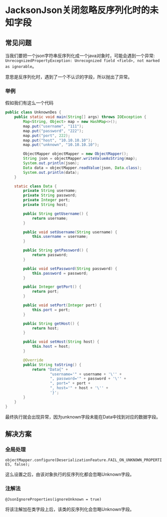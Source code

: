 # JacksonJson关闭忽略反序列化时的未知字段

## 常见问题

当我们要把一个json字符串反序列化成一个java对象时，可能会遇到一个异常:
`UnrecognizedPropertyException: Unrecognized field <field>, not marked as ignorable`。

意思是反序列化时，遇到了一个不认识的字段，所以抛出了异常。

### 举例

假如我们有这么一个代码

```java
public class UnknownDes {
    public static void main(String[] args) throws IOException {
        Map<String, Object> map = new HashMap<>();
        map.put("username", "111");
        map.put("password", "222");
        map.put("port", 222);
        map.put("host", "10.10.10.10");
        map.put("unknown", "10.10.10.10");

        ObjectMapper objectMapper = new ObjectMapper();
        String json = objectMapper.writeValueAsString(map);
        System.out.println(json);
        Data data = objectMapper.readValue(json, Data.class);
        System.out.println(data);
    }

    static class Data {
        private String username;
        private String password;
        private Integer port;
        private String host;

        public String getUsername() {
            return username;
        }

        public void setUsername(String username) {
            this.username = username;
        }

        public String getPassword() {
            return password;
        }

        public void setPassword(String password) {
            this.password = password;
        }

        public Integer getPort() {
            return port;
        }

        public void setPort(Integer port) {
            this.port = port;
        }

        public String getHost() {
            return host;
        }

        public void setHost(String host) {
            this.host = host;
        }

        @Override
        public String toString() {
            return "Data{" +
                    "username='" + username + '\'' +
                    ", password='" + password + '\'' +
                    ", port=" + port +
                    ", host='" + host + '\'' +
                    '}';
        }
    }
}
```

最终执行就会出现异常，因为unknown字段未能在Data中找到对应的数据字段。

## 解决方案

### 全局处理

`objectMapper.configure(DeserializationFeature.FAIL_ON_UNKNOWN_PROPERTIES, false);`

这么设置之后，由该对象执行的反序列化都会忽略Unknown字段。

### 注解法

`@JsonIgnoreProperties(ignoreUnknown = true)`

将该注解加在类字段上后，该类的反序列化会忽略Unknown字段。
